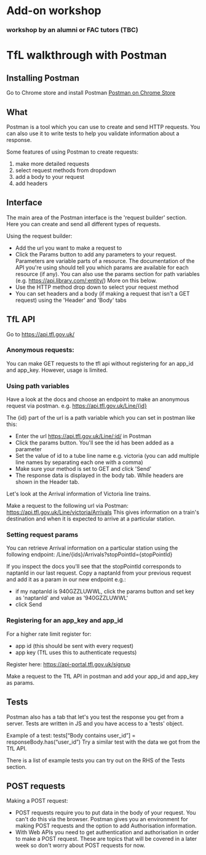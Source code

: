 # Add-on workshop


### workshop by an alumni or FAC tutors (TBC)


# TfL walkthrough with Postman

## Installing Postman
Go to Chrome store and install Postman 
[Postman on Chrome Store](https://chrome.google.com/webstore/search/postman%20api?hl=en-US)

## What
Postman is a tool which you can use to create and send HTTP requests. You can also use it to write tests to help you validate information about a response.

Some features of using Postman to create requests: 
1. make more detailed requests
2. select request methods from dropdown
3. add a body to your request
4. add headers

## Interface

The main area of the Postman interface is the 'request builder' section. Here you can create and send all different types of requests.

Using the request builder:
- Add the url you want to make a request to
- Click the Params button to add any parameters to your request. Parameters are variable parts of a resource. The documentation of the API you're using should tell you which params are available for each resource (if any). You can also use the params section for path variables (e.g. https://api.library.com/:entity/) More on this below.
- Use the HTTP method drop down to select your request method
- You can set headers and a body (if making a request that isn't a GET request) using the 'Header' and 'Body' tabs

## TfL API

Go to https://api.tfl.gov.uk/

### Anonymous requests:

You can make GET requests to the tfl api without registering for an app_id and app_key. However, usage is limited.

### Using path variables

Have a look at the docs and choose an endpoint to make an anonymous request via postman. e.g. https://api.tfl.gov.uk/Line/{id}

The {id} part of the url is a path variable which you can set in postman like this:
- Enter the url https://api.tfl.gov.uk/Line/:id/ in Postman
- Click the params button. You'll see the id has been added as a parameter
- Set the value of id to a tube line name e.g. victoria (you can add multiple line names by separating each one with a comma)
- Make sure your method is set to GET and click 'Send'
- The response data is displayed in the body tab. While headers are shown in the Header tab.

Let's look at the Arrival information of Victoria line trains.

Make a request to the following url via Postman:
https://api.tfl.gov.uk/Line/victoria/Arrivals
This gives information on a train's destination and when it is expected to arrive at a particular station.

### Setting request params

You can retrieve Arrival information on a particular station using the following endpoint:
/Line/{ids}/Arrivals?stopPointId={stopPointId}

If you inspect the docs you'll see that the stopPointId corresponds to naptanId in our last request. Copy a naptanId from your previous request and add it as a param in our new endpoint e.g.:
- if my naptanId is 940GZZLUWWL, click the params button and set key as 'naptanId' and value as '940GZZLUWWL'
- click Send

### Registering for an app_key and app_id

For a higher rate limit register for:
 - app id (this should be sent with every request)
 - app key (TfL uses this to authenticate requests)
 
Register here: https://api-portal.tfl.gov.uk/signup

Make a request to the TfL API in postman and add your app_id and app_key as params.

## Tests

Postman also has a tab that let's you test the response you get from a server. Tests are written in JS and you have access to a 'tests' object.

Example of a test:
tests[“Body contains user_id”] = responseBody.has(“user_id”) 
Try a similar test with the data we got from the TfL API.

There is a list of example tests you can try out on the RHS of the Tests section.

## POST requests
Making a POST request:
 - POST requests require you to put data in the body of your request. You can't do this via the browser. Postman gives you an environment for making POST requests and the option to add Authorisation information.
- With Web APIs you need to get authentication and authorisation in order to make a POST request. These are topics that will be covered in a later week so don't worry about POST requests for now.
